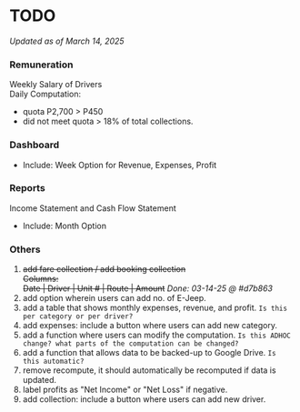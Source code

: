 # TODO
*Updated as of March 14, 2025*

### Remuneration

Weekly Salary of Drivers  
Daily Computation:

- quota P2,700 > P450
- did not meet quota > 18% of total collections.

### Dashboard

- Include: Week Option for Revenue, Expenses, Profit

### Reports

Income Statement and Cash Flow Statement

- Include: Month Option

### Others

1. ~~add fare collection / add booking collection~~  
  ~~Columns:~~  
  ~~Date | Driver | Unit # | Route | Amount~~ *Done: 03-14-25 @ #d7b863*
2. add option wherein users can add no. of E-Jeep.
3. add a table that shows monthly expenses, revenue, and profit. `Is this per category or per driver?`
4. add expenses: include a button where users can add new category.
5. add a function where users can modify the computation. `Is this ADHOC change? what parts of the computation can be changed?`
6. add a function that allows data to be backed-up to Google Drive. `Is this automatic?`
7. remove recompute, it should automatically be recomputed if data is updated.
8. label profits as "Net Income" or "Net Loss" if negative.
9. add collection: include a button where users can add new driver.
